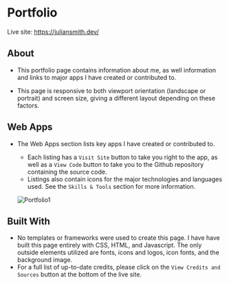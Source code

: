# Portfolio

Live site: https://juliansmith.dev/

## About

* This portfolio page contains information about me, as well information and links to major apps I have created or contributed to.

* This page is responsive to both viewport orientation (landscape or portrait) and screen size, giving a different layout depending on these factors.

## Web Apps

* The Web Apps section lists key apps I have created or contributed to. 
  * Each listing has a `Visit Site` button to take you right to the app, as well as a `View Code` button to take you to the Github repository containing the source code.
  * Listings also contain icons for the major technologies and languages used. See the `Skills & Tools` section for more information.
  
  ![Portfolio1](https://user-images.githubusercontent.com/55506831/88853164-eedcfd00-d1b4-11ea-81a6-67acee9348e8.PNG)

## Built With
* No templates or frameworks were used to create this page. I have have built this page entirely with CSS, HTML, and Javascript. The only outside elements utilized are fonts, icons and logos, icon fonts, and the background image.
* For a full list of up-to-date credits, please click on the `View Credits and Sources` button at the bottom of the live site.
